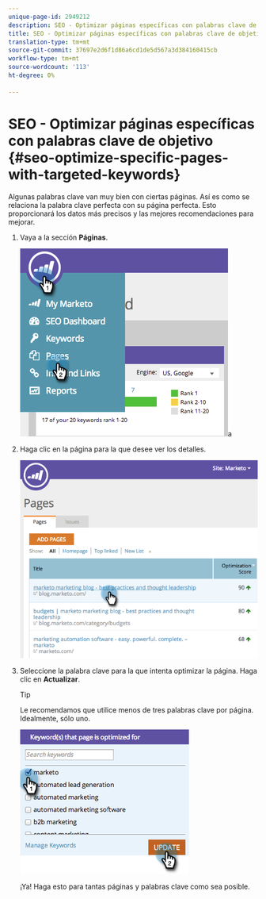 ```yaml
---
unique-page-id: 2949212
description: SEO - Optimizar páginas específicas con palabras clave de objetivo - Documentos de marketing - Documentación del producto
title: SEO - Optimizar páginas específicas con palabras clave de objetivo
translation-type: tm+mt
source-git-commit: 37697e2d6f1d86a6cd1de5d567a3d384160415cb
workflow-type: tm+mt
source-wordcount: '113'
ht-degree: 0%

---
```



# SEO - Optimizar páginas específicas con palabras clave de objetivo {#seo-optimize-specific-pages-with-targeted-keywords}

Algunas palabras clave van muy bien con ciertas páginas. Así es como se relaciona la palabra clave perfecta con su página perfecta. Esto proporcionará los datos más precisos y las mejores recomendaciones para mejorar.

1. Vaya a la sección **Páginas**.

   ![](assets/image2014-9-18-12-3a52-3a28.png)a

1. Haga clic en la página para la que desee ver los detalles.

   ![](assets/image2014-9-18-12-3a52-3a41.png)

1. Seleccione la palabra clave para la que intenta optimizar la página. Haga clic en **Actualizar**.

   >[!TIP]
   >
   >Le recomendamos que utilice menos de tres palabras clave por página. Idealmente, sólo uno.

   ![](assets/image2014-9-18-12-3a52-3a46.png)

   ¡Ya! Haga esto para tantas páginas y palabras clave como sea posible.
